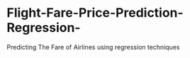 # Flight-Fare-Price-Prediction-Regression-
Predicting The Fare of Airlines using regression techniques
